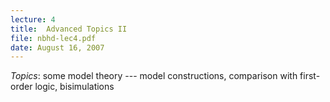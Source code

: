 ```yaml
---
lecture: 4
title:  Advanced Topics II 
file: nbhd-lec4.pdf
date: August 16, 2007
---
```

 _Topics_: some model theory --- model constructions, comparison with first-order logic, bisimulations 
